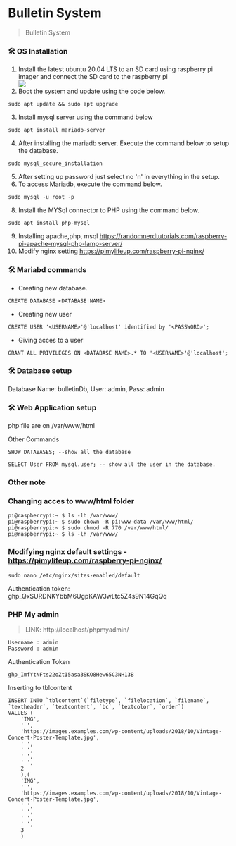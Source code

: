 # Bulletin System
>Bulletin System

### :hammer_and_wrench: OS Installation
1. Install the latest ubuntu 20.04 LTS to an SD card using raspberry pi imager and connect the SD card to the raspberry pi
    <div>
      <img src='https://user-images.githubusercontent.com/77730490/195964670-a37b4e39-271e-4608-b31d-fdfc40e02273.png'/>
    </div>
2. Boot the system and update using the code below.
```
sudo apt update && sudo apt upgrade
```
3. Install mysql server using the command below
```
sudo apt install mariadb-server
```
4. After installing the mariadb server. Execute the command below to setup the database.
```
sudo mysql_secure_installation
```
5. After setting up password just select no 'n' in everything in the setup.
6. To access Mariadb, execute the command below.
```
sudo mysql -u root -p
```
8. Install the MYSql connector to PHP using the command below.
```
sudo apt install php-mysql
```
9. Installing apache,php, msql https://randomnerdtutorials.com/raspberry-pi-apache-mysql-php-lamp-server/
10. Modify nginx setting https://pimylifeup.com/raspberry-pi-nginx/


### :hammer_and_wrench: Mariabd commands
- Creating new database.
```
CREATE DATABASE <DATABASE NAME>
```
- Creating new user
```
CREATE USER '<USERNAME>'@'localhost' identified by '<PASSWORD>';
```
- Giving acces to a user
```
GRANT ALL PRIVILEGES ON <DATABASE NAME>.* TO '<USERNAME>'@'localhost';
```
### :hammer_and_wrench: Database setup
Database Name: bulletinDb,
User: admin,
Pass: admin
### :hammer_and_wrench: Web Application setup
php file are on /var/www/html


Other Commands
```
SHOW DATABASES; --show all the database

SELECT User FROM mysql.user; -- show all the user in the database.
```


### Other note
### Changing acces to www/html folder
```
pi@raspberrypi:~ $ ls -lh /var/www/
pi@raspberrypi:~ $ sudo chown -R pi:www-data /var/www/html/
pi@raspberrypi:~ $ sudo chmod -R 770 /var/www/html/
pi@raspberrypi:~ $ ls -lh /var/www/
```

### Modifying nginx default settings - https://pimylifeup.com/raspberry-pi-nginx/
```
sudo nano /etc/nginx/sites-enabled/default
```

Authentication token: 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


### PHP My admin
> LINK: http://localhost/phpmyadmin/
```
Username : admin 
Password : admin
```

Authentication Token
```
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
```

Inserting to tblcontent
```
INSERT INTO `tblcontent`(`filetype`, `filelocation`, `filename`, `textheader`, `textcontent`, `bc`, `textcolor`, `order`) 
VALUES (
    'IMG',
    ' ',
    'https://images.examples.com/wp-content/uploads/2018/10/Vintage-Concert-Poster-Template.jpg',
    ' ',
    ' ',
    ' ',
    ' ',
    2
	),(
    'IMG',
    ' ',
    'https://images.examples.com/wp-content/uploads/2018/10/Vintage-Concert-Poster-Template.jpg',
    ' ',
    ' ',
    ' ',
    ' ',
    3
	)
```






